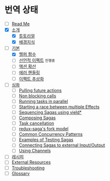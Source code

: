 # 번역 상태

* [ ] [Read Me](/README.md)
* [x] [소개](/introduction/README.md)
  * [x] [튜토리얼](/introduction/BeginnerTutorial.md)
  * [x] [배경지식](/introduction/SagaBackground.md) 
* [ ] [기본](/basics/README.md)
  * [x] [헬퍼 함수](/basics/UsingSagaHelpers.md)
  * [ ] [선언적 이펙트](/basics/DeclarativeEffects.md) `진행중`
  * [ ] [액션 확산](/basics/DispatchingActions.md)
  * [ ] [에러 핸들링](/basics/ErrorHandling.md)
  * [ ] [이펙트 추상화](/basics/Effect.md)
* [ ] [심화](/advanced/README.md)
  * [ ] [Pulling future actions](/advanced/FutureActions.md)
  * [ ] [Non blocking calls](/advanced/NonBlockingCalls.md)
  * [ ] [Running tasks in parallel](/advanced/RunningTasksInParallel.md)
  * [ ] [Starting a race between multiple Effects](/advanced/RacingEffects.md)
  * [ ] [Sequencing Sagas using yield*](/advanced/SequencingSagas.md)
  * [ ] [Composing Sagas](/advanced/ComposingSagas.md)
  * [ ] [Task cancellation](/advanced/TaskCancellation.md)
  * [ ] [redux-saga's fork model](/advanced/ForkModel.md)
  * [ ] [Common Concurrency Patterns](/advanced/Concurrency.md)
  * [ ] [Examples of Testing Sagas](/advanced/Testing.md)
  * [ ] [Connecting Sagas to external Input/Output](/advanced/UsingRunSaga.md)
  * [ ] [Using Channels](/advanced/Channels.md)
* [ ] [레시피](/recipes/README.md)
* [ ] [External Resources](/ExternalResources.md)
* [ ] [Troubleshooting](/Troubleshooting.md)
* [ ] [Glossary](/Glossary.md)